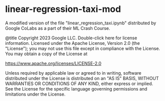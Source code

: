 # linear-regression-taxi-mod
A modified version of the file "linear_regression_taxi.ipynb" distributed by Google CoLabs as a part of their ML Crash Course. 

@title Copyright 2023 Google LLC. Double-click here for license information.
 Licensed under the Apache License, Version 2.0 (the "License");
 you may not use this file except in compliance with the License.
 You may obtain a copy of the License at

 https://www.apache.org/licenses/LICENSE-2.0

 Unless required by applicable law or agreed to in writing, software
 distributed under the License is distributed on an "AS IS" BASIS,
 WITHOUT WARRANTIES OR CONDITIONS OF ANY KIND, either express or implied.
 See the License for the specific language governing permissions and
 limitations under the License.
